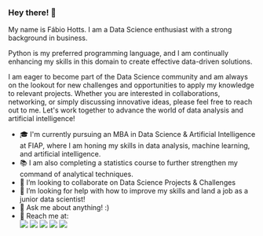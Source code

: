 ### Hey there! 👋

My name is Fábio Hotts. I am a Data Science enthusiast with a strong background in business.

Python is my preferred programming language, and I am continually enhancing my skills in this domain to create effective data-driven solutions.

I am eager to become part of the Data Science community and am always on the lookout for new challenges and opportunities to apply my knowledge to relevant projects. Whether you are interested in collaborations, networking, or simply discussing innovative ideas, please feel free to reach out to me. Let's work together to advance the world of data analysis and artificial intelligence!

- 🎓 I'm currently pursuing an MBA in Data Science & Artificial Intelligence at FIAP, where I am honing my skills in data analysis, machine learning, and artificial intelligence.
- 📚 I am also completing a statistics course to further strengthen my command of analytical techniques.
- 👯 I’m looking to collaborate on Data Science Projects & Challenges
- 🤔 I’m looking for help with how to improve my skills and land a job as a junior data scientist!
- 💬 Ask me about anything! :)
- 🔗 Reach me at:
  <div> 
  <a href="https://www.instagram.com/fabiohotts/" target="_blank"><img src="https://img.shields.io/badge/-Instagram-%23E4405F?style=for-the-badge&logo=instagram&logoColor=white" target="_blank"></a> <a href="discordapp.com/users/fhotts" target="_blank"><img src="https://img.shields.io/badge/Discord-7289DA?style=for-the-badge&logo=discord&logoColor=white" target="_blank"></a> <a href = "mailto:fhotts@gmail.com"><img src="https://img.shields.io/badge/-Gmail-%23333?style=for-the-badge&logo=gmail&logoColor=white" target="_blank"></a> <a href="www.linkedin.com/in/fhotts" target="_blank"><img src="https://img.shields.io/badge/-LinkedIn-%230077B5?style=for-the-badge&logo=linkedin&logoColor=white" target="_blank"></a> <a href="https://wa.me/5511977642419" target="_blank"><img src="https://img.shields.io/badge/WhatsApp-25D366?style=for-the-badge&logo=whatsapp&logoColor=white" target="_blank"></a>
</div>
